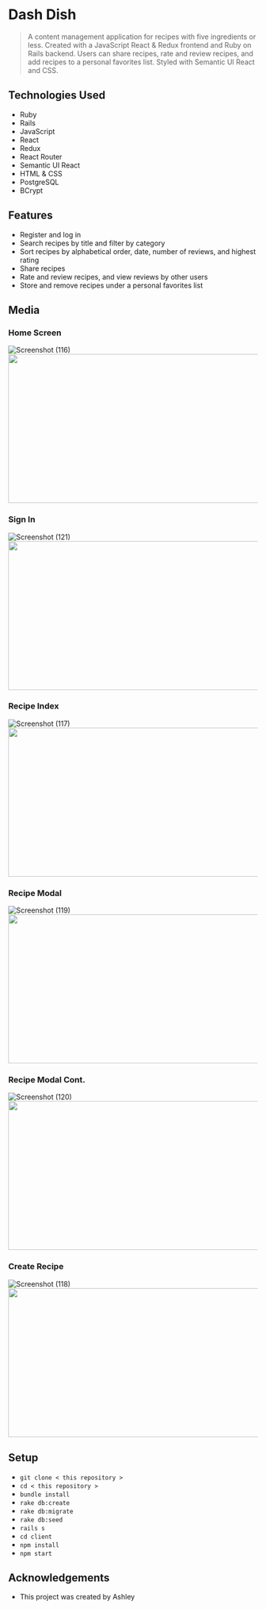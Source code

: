 # Dash Dish
> A content management application for recipes with five ingredients or less. Created with a JavaScript React & Redux frontend and Ruby on Rails backend. Users can share recipes, rate and review recipes, and add recipes to a personal favorites list. Styled with Semantic UI React and CSS.

## Technologies Used
- Ruby 
- Rails
- JavaScript
- React
- Redux
- React Router
- Semantic UI React
- HTML & CSS
- PostgreSQL 
- BCrypt

## Features
- Register and log in
- Search recipes by title and filter by category 
- Sort recipes by alphabetical order, date, number of reviews, and highest rating
- Share recipes 
- Rate and review recipes, and view reviews by other users
- Store and remove recipes under a personal favorites list

## Media  
### Home Screen
![Screenshot (116)](https://github.com/ashhhlynn/recipe-manager/assets/84604278/52102e03-6e67-4c02-a069-d92057fdd744)
<img width="670" height="300" src="https://user-images.githubusercontent.com/84604278/264169942-52102e03-6e67-4c02-a069-d92057fdd744.png">

### Sign In
![Screenshot (121)](https://github.com/ashhhlynn/recipe-manager/assets/84604278/5a806e2f-3442-4c7a-aa6b-eef09f1308bb)
<img width="670" height="300" src="https://user-images.githubusercontent.com/84604278/264169955-5a806e2f-3442-4c7a-aa6b-eef09f1308bb.png">

### Recipe Index
![Screenshot (117)](https://github.com/ashhhlynn/recipe-manager/assets/84604278/77571880-7f9a-4e19-bf8f-77234ffeb0d1)
<img width="670" height="300" src="https://user-images.githubusercontent.com/84604278/264169948-77571880-7f9a-4e19-bf8f-77234ffeb0d1.png">

### Recipe Modal
![Screenshot (119)](https://github.com/ashhhlynn/recipe-manager/assets/84604278/82140815-6cdd-4bb2-9f3a-d625d70791b7)
<img width="670" height="300" src="https://user-images.githubusercontent.com/84604278/264169952-82140815-6cdd-4bb2-9f3a-d625d70791b7.png">

### Recipe Modal Cont.
![Screenshot (120)](https://github.com/ashhhlynn/recipe-manager/assets/84604278/69516b3a-c55b-46ee-9665-ec7cc6695f72)
<img width="670" height="300" src="https://user-images.githubusercontent.com/84604278/264169953-69516b3a-c55b-46ee-9665-ec7cc6695f72.png">

### Create Recipe
![Screenshot (118)](https://github.com/ashhhlynn/recipe-manager/assets/84604278/47a2c4bb-d04a-4d46-8f17-5632be6d4487)
<img width="670" height="300" src="https://user-images.githubusercontent.com/84604278/264169950-47a2c4bb-d04a-4d46-8f17-5632be6d4487.png">

## Setup
- ` git clone < this repository > `
- ` cd < this repository > `
- ` bundle install `
- ` rake db:create `
- ` rake db:migrate `
- ` rake db:seed `
- ` rails s `
- ` cd client `
- ` npm install `
- ` npm start `

## Acknowledgements
- This project was created by Ashley
